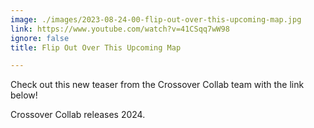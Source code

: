```yaml
---
image: ./images/2023-08-24-00-flip-out-over-this-upcoming-map.jpg
link: https://www.youtube.com/watch?v=41CSqq7wW98
ignore: false
title: Flip Out Over This Upcoming Map

---
```


Check out this new teaser from the Crossover Collab team with the link below! 

Crossover Collab releases 2024.